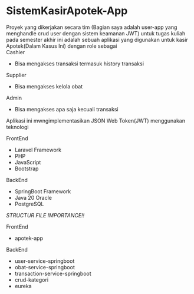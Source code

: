 # SistemKasirApotek-App
Proyek yang dikerjakan secara tim (Bagian saya adalah user-app yang menghandle crud user dengan sistem keamanan JWT) untuk tugas kuliah pada semester akhir ini adalah sebuah aplikasi yang digunakan untuk kasir Apotek(Dalam Kasus Ini) dengan role sebagai  
Cashier 
- Bisa mengakses transaksi termasuk history transaksi

Supplier
- Bisa mengakses kelola obat

Admin 
- Bisa mengakses apa saja kecuali transaksi

Aplikasi ini mwngimplementasikan JSON Web Token(JWT) menggunakan teknologi

FrontEnd 
- Laravel Framework
- PHP
- JavaScript
- Bootstrap

BackEnd
- SpringBoot Framework
- Java 20 Oracle
- PostgreSQL

*STRUCTUR FILE IMPORTANCE!!*
 
FrontEnd 
- apotek-app

BackEnd
- user-service-springboot
- obat-service-springboot
- transaction-service-springboot
- crud-kategori
- eureka
